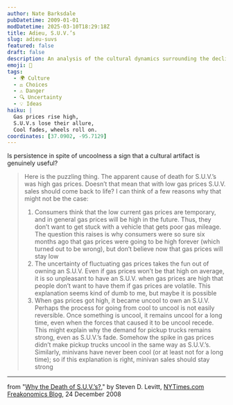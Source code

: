 ```yaml
---
author: Nate Barksdale
pubDatetime: 2009-01-01
modDatetime: 2025-03-10T18:29:18Z
title: Adieu, S.U.V.’s
slug: adieu-suvs
featured: false
draft: false
description: An analysis of the cultural dynamics surrounding the decline of S.U.V. sales amidst fluctuating gas prices.
emoji: 🚗
tags:
  - 🌍 Culture
  - ⚖️ Choices
  - ⚠️ Danger
  - 🔍 Uncertainty
  - 💡 Ideas
haiku: |
  Gas prices rise high,  
  S.U.V.s lose their allure,  
  Cool fades, wheels roll on.
coordinates: [37.0902, -95.7129]
---
```


Is persistence in spite of uncoolness a sign that a cultural artifact is genuinely useful?

> Here is the puzzling thing. The apparent cause of death for S.U.V.’s was high gas prices. Doesn’t that mean that with low gas prices S.U.V. sales should come back to life? I can think of a few reasons why that might not be the case:
>
> 1. Consumers think that the low current gas prices are temporary, and in general gas prices will be high in the future. Thus, they don’t want to get stuck with a vehicle that gets poor gas mileage. The question this raises is why consumers were so sure six months ago that gas prices were going to be high forever (which turned out to be wrong), but don’t believe now that gas prices will stay low
> 2. The uncertainty of fluctuating gas prices takes the fun out of owning an S.U.V. Even if gas prices won’t be that high on average, it is so unpleasant to have an S.U.V. when gas prices are high that people don’t want to have them if gas prices are volatile. This explanation seems kind of dumb to me, but maybe it is possible
> 3. When gas prices got high, it became uncool to own an S.U.V. Perhaps the process for going from cool to uncool is not easily reversible. Once something is uncool, it remains uncool for a long time, even when the forces that caused it to be uncool recede. This might explain why the demand for pickup trucks remains strong, even as S.U.V.’s fade. Somehow the spike in gas prices didn’t make pickup trucks uncool in the same way as S.U.V.’s. Similarly, minivans have never been cool (or at least not for a long time); so if this explanation is right, minivan sales should stay strong

---

from "[Why the Death of S.U.V.’s?](http://freakonomics.blogs.nytimes.com/2008/12/24/why-the-death-of-suvs/)," by Steven D. Levitt, [NYTimes.com Freakonomics Blog](http://freakonomics.blogs.nytimes.com/2008/12/24/why-the-death-of-suvs/), 24 December 2008
